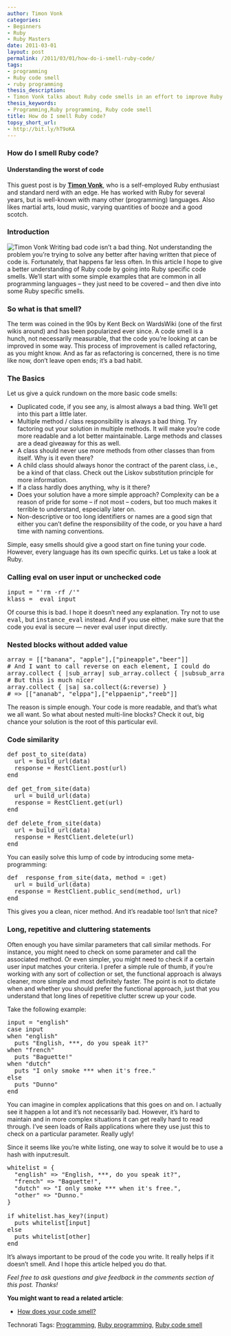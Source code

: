 ```yaml
---
author: Timon Vonk
categories:
- Beginners
- Ruby
- Ruby Masters
date: 2011-03-01
layout: post
permalink: /2011/03/01/how-do-i-smell-ruby-code/
tags:
- programming
- Ruby code smell
- ruby programming
thesis_description:
- Timon Vonk talks about Ruby code smells in an effort to improve Ruby code.
thesis_keywords:
- Programming,Ruby programming, Ruby code smell
title: How do I smell Ruby code?
topsy_short_url:
- http://bit.ly/hT9oKA
---
```


<div>
  <h3>
    How do I smell Ruby code?
  </h3>
  
  <h4>
    Understanding the worst of code
  </h4>
  
  <p class="update">
    This guest post is by <strong><a href="http://www.linkedin.com/in/timonv">Timon Vonk</a></strong>, who is a self-employed Ruby enthusiast and standard nerd with an edge. He has worked with Ruby for several years, but is well-known with many other (programming) languages. Also likes martial arts, loud music, varying quantities of booze and a good scotch.
  </p>
  
  <h3>
    Introduction
  </h3>
  
  <p class="block">
    <img class="alignright" src="http://rubylearning.com/images/TimonVonk.jpg" alt="Timon Vonk" title="Timon Vonk" /> <span class="drop_cap">W</span>riting bad code isn&#8217;t a bad thing. Not understanding the problem you&#8217;re trying to solve any better after having written that piece of code is. Fortunately, that happens far less often. In this article I hope to give a better understanding of Ruby code by going into Ruby specific code smells. We&#8217;ll start with some simple examples that are common in all programming languages – they just need to be covered – and then dive into some Ruby specific smells.
  </p>
  
  <h3>
    So what is that smell?
  </h3>
  
  <p>
    The term was coined in the 90s by Kent Beck on WardsWiki (one of the first wikis around) and has been popularized ever since. A code smell is a hunch, not necessarily measurable, that the code you&#8217;re looking at can be improved in some way. This process of improvement is called refactoring, as you might know. And as far as refactoring is concerned, there is no time like now, don&#8217;t leave open ends; it’s a bad habit.
  </p>
  
  <h3>
    The Basics
  </h3>
  
  <p>
    Let us give a quick rundown on the more basic code smells:
  </p>
  
  <ul>
    <li>
      Duplicated code, if you see any, is almost always a bad thing. We&#8217;ll get into this part a little later.
    </li>
    <li>
      Multiple method / class responsibility is always a bad thing. Try factoring out your solution in multiple methods. It will make you&#8217;re code more readable and a lot better maintainable. Large methods and classes are a dead giveaway for this as well.
    </li>
    <li>
      A class should never use more methods from other classes than from itself. Why is it even there?
    </li>
    <li>
      A child class should always honor the contract of the parent class, i.e., be a kind of that class. Check out the Liskov substitution principle for more information.
    </li>
    <li>
      If a class hardly does anything, why is it there?
    </li>
    <li>
      Does your solution have a more simple approach? Complexity can be a reason of pride for some – if not most – coders, but too much makes it terrible to understand, especially later on.
    </li>
    <li>
      Non-descriptive or too long identifiers or names are a good sign that either you can&#8217;t define the responsibility of the code, or you have a hard time with naming conventions.
    </li>
  </ul>
  
  <p>
    Simple, easy smells should give a good start on fine tuning your code. However, every language has its own specific quirks. Let us take a look at Ruby.
  </p>
  
  <h3>
    Calling eval on user input or unchecked code
  </h3>
  
  <pre>input = "'rm -rf /'"
klass =  eval input
</pre>
  
  <p>
    Of course this is bad. I hope it doesn&#8217;t need any explanation. Try not to use <tt>eval</tt>, but <tt>instance_eval</tt> instead. And if you use either, make sure that the code you eval is secure &#8212; never eval user input directly.
  </p>
  
  <h3>
    Nested blocks without added value
  </h3>
  
  <pre>array = [["banana", "apple"],["pineapple","beer"]]
# And I want to call reverse on each element, I could do
array.collect { |sub_array| sub_array.collect { |subsub_array| subsub_array.reverse }}
# But this is much nicer
array.collect { |sa| sa.collect(&:reverse) }
# => [["ananab", "elppa"],["elppaenip","reeb"]]
</pre>
  
  <p>
    The reason is simple enough. Your code is more readable, and that&#8217;s what we all want. So what about nested multi-line blocks? Check it out, big chance your solution is the root of this particular evil.
  </p>
  
  <h3>
    Code similarity
  </h3>
  
  <pre>def post_to_site(data)
  url = build_url(data)
  response = RestClient.post(url)
end

def get_from_site(data)
  url = build_url(data)
  response = RestClient.get(url)
end

def delete_from_site(data)
  url = build_url(data)
  response = RestClient.delete(url)
end
</pre>
  
  <p>
    You can easily solve this lump of code by introducing some meta-programming:
  </p>
  
  <pre>def  response_from_site(data, method = :get)
  url = build_url(data)
  response = RestClient.public_send(method, url)
end
</pre>
  
  <p>
    This gives you a clean, nicer method. And it&#8217;s readable too! Isn&#8217;t that nice?
  </p>
  
  <h3>
    Long, repetitive and cluttering statements
  </h3>
  
  <p>
    Often enough you have similar parameters that call similar methods. For instance, you might need to check on some parameter and call the associated method. Or even simpler, you might need to check if a certain user input matches your criteria. I prefer a simple rule of thumb, if you&#8217;re working with any sort of collection or set, the functional approach is always cleaner, more simple and most definitely faster. The point is not to dictate when and whether you should prefer the functional approach, just that you understand that long lines of repetitive clutter screw up your code.
  </p>
  
  <p>
    Take the following example:
  </p>
  
  <pre>input = "english"
case input
when "english"
  puts "English, ***, do you speak it?"
when "french"
  puts "Baguette!"
when "dutch"
  puts "I only smoke *** when it's free."
else
  puts "Dunno"
end
</pre>
  
  <p>
    You can imagine in complex applications that this goes on and on. I actually see it happen a lot and it’s not necessarily bad. However, it’s hard to maintain and in more complex situations it can get really hard to read through. I&#8217;ve seen loads of Rails applications where they use just this to check on a particular parameter. Really ugly!
  </p>
  
  <p>
    Since it seems like you&#8217;re white listing, one way to solve it would be to use a hash with input:result.
  </p>
  
  <pre>whitelist = {
  "english" =&gt; "English, ***, do you speak it?",
  "french" =&gt; "Baguette!",
  "dutch" =&gt; "I only smoke *** when it's free.",
  "other" =&gt; "Dunno."
}

if whitelist.has_key?(input)
  puts whitelist[input]
else
  puts whitelist[other]
end
</pre>
  
  <p>
    It&#8217;s always important to be proud of the code you write. It really helps if it doesn&#8217;t smell. And I hope this article helped you do that.
  </p>
  
  <p>
    <em>Feel free to ask questions and give feedback in the comments section of this post. Thanks!</em>
  </p>
  
  <p>
    <b>You might want to read a related article</b>:
  </p>
  
  <ul>
    <li>
      <a href="http://rubylearning.com/blog/2010/11/08/how-does-your-code-smell/">How does your code smell?</a>
    </li>
  </ul>
</div>

Technorati Tags: <a href="http://technorati.com/tag/Programming" rel="tag">Programming</a>, <a href="http://technorati.com/tag/Ruby+programming" rel="tag">Ruby programming</a>, <a href="http://technorati.com/tag/Ruby+code+smell" rel="tag"> Ruby code smell</a>
